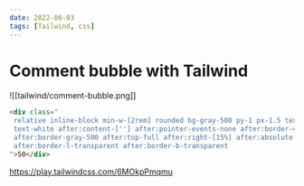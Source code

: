 ```yaml
---
date: 2022-06-03
tags: [Tailwind, css]
---
```


# Comment bubble with Tailwind
![[tailwind/comment-bubble.png]]

```html
<div class="
 relative inline-block min-w-[2rem] rounded bg-gray-500 py-1 px-1.5 text-center 
 text-white after:content-[''] after:pointer-events-none after:border-4 
 after:border-gray-500 after:top-full after:right-[15%] after:absolute after:z-50 
 after:border-l-transparent after:border-b-transparent
">50</div>
```


https://play.tailwindcss.com/6MOkpPmqmu